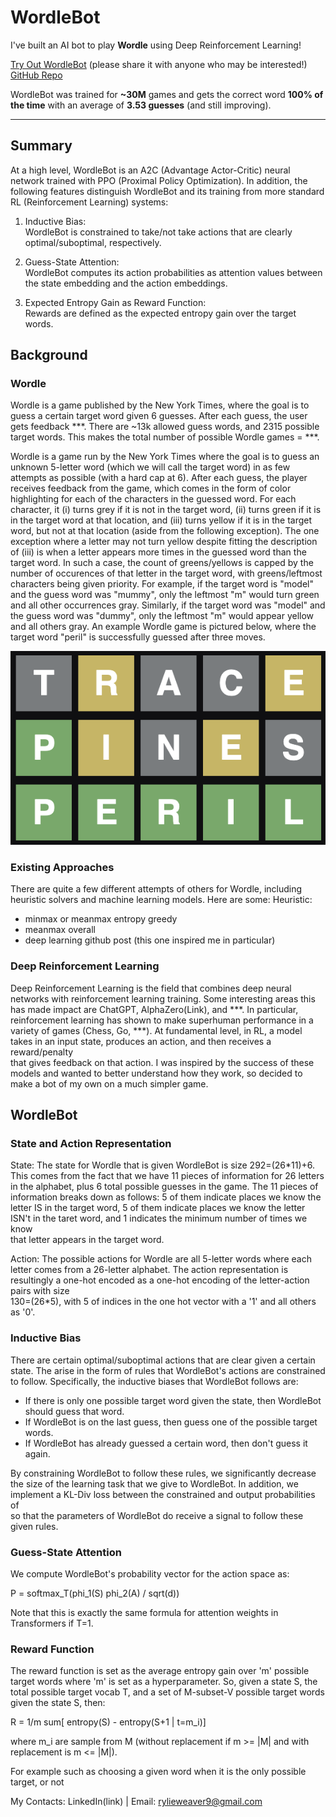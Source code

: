 # WordleBot

I've built an AI bot to play **Wordle** using Deep Reinforcement Learning!  

[Try Out WordleBot](https://huggingface.co/spaces/RylieWeaver/WordleBot) (please share it with anyone who may be interested!)  
[GitHub Repo](https://github.com/RylieWeaver/WordleBot)  

WordleBot was trained for **~30M** games and gets the correct word **100% of the time** with an average of **3.53 guesses** (and still improving).  

---

## Summary

At a high level, WordleBot is an A2C (Advantage Actor-Critic) neural network trained with PPO (Proximal Policy Optimization). In addition, the following features distinguish WordleBot and its training from more standard RL (Reinforcement Learning) systems:

1. Inductive Bias:  
   WordleBot is constrained to take/not take actions that are clearly optimal/suboptimal, respectively.

2. Guess-State Attention:  
   WordleBot computes its action probabilities as attention values between the state embedding and the action embeddings.  

3. Expected Entropy Gain as Reward Function:  
   Rewards are defined as the expected entropy gain over the target words.  


## Background

### Wordle

Wordle is a game published by the New York Times, where the goal is to guess a certain target word given 6 guesses. After each guess, the user gets feedback ***. There are ~13k allowed guess words, and 2315 possible \
target words. This makes the total number of possible Wordle games = ***.

Wordle is a game run by the New York Times where the goal is to guess an unknown 5-letter word (which we will call the target word) in as few attempts as possible (with a hard cap at 6). After each guess, the player receives feedback from the game, which comes in the form of color highlighting for each of the characters in the guessed word. For each character, it (i) turns grey if it is not in the target word, (ii) turns green if it is in the target word at that location, and (iii) turns yellow if it is in the target word, but not at that location (aside from the following exception). The one exception where a letter may not turn yellow despite fitting the description of (iii) is when a letter appears more times in the guessed word than the target word. In such a case, the count of greens/yellows is capped by the number of occurences of that letter in the target word, with greens/leftmost characters being given priority. For example, if the target word is "model" and the guess word was "mummy", only the leftmost "m" would turn green and all other occurrences gray. Similarly, if the target word was "model" and the guess word was "dummy", only the leftmost "m" would appear yellow and all others gray. An example Wordle game is pictured below, where the target word "peril" is successfully guessed after three moves.

![Illustration of a Wordle game with the target word peril.](images/game_peril.png)


### Existing Approaches

There are quite a few different attempts of others for Wordle, including heuristic solvers and machine learning models. Here are some:
Heuristic:
- minmax or meanmax entropy greedy
- meanmax overall
- deep learning github post (this one inspired me in particular)

### Deep Reinforcement Learning
Deep Reinforcement Learning is the field that combines deep neural networks with reinforcement learning training. Some interesting areas this has made impact are ChatGPT, AlphaZero(Link), and ***. In particular, \
reinforcement learning has shown to make superhuman performance in a variety of games (Chess, Go, ***). At fundamental level, in RL, a model takes in an input state, produces an action, and then receives a reward/penalty \
that gives feedback on that action. I was inspired by the success of these models and wanted to better understand how they work, so decided to make a bot of my own on a much simpler game.


## WordleBot

### State and Action Representation

State:
The state for Wordle that is given WordleBot is size 292=(26*11)+6. This comes from the fact that we have 11 pieces of information for 26 letters in the alphabet, plus 6 total possible guesses in the game. The 11 pieces of \
information breaks down as follows: 5 of them indicate places we know the letter IS in the target word, 5 of them indicate places we know the letter ISN't in the taret word, and 1 indicates the minimum number of times we know \
that letter appears in the target word.

Action:
The possible actions for Wordle are all 5-letter words where each letter comes from a 26-letter alphabet. The action representation is resultingly a one-hot encoded as a one-hot encoding of the letter-action pairs with size \
130=(26*5), with 5 of indices in the one hot vector with a '1' and all others as '0'.

### Inductive Bias

There are certain optimal/suboptimal actions that are clear given a certain state. The arise in the form of rules that WordleBot's actions are constrained to follow. Specifically, the inductive biases that WordleBot follows are:
- If there is only one possible target word given the state, then WordleBot should guess that word.
- If WordleBot is on the last guess, then guess one of the possible target words.
- If WordleBot has already guessed a certain word, then don't guess it again.

By constraining WordleBot to follow these rules, we significantly decrease the size of the learning task that we give to WordleBot. In addition, we implement a KL-Div loss between the constrained and output probabilities of \
so that the parameters of WordleBot do receive a signal to follow these given rules.

### Guess-State Attention

We compute WordleBot's probability vector for the action space as:

P = softmax_T(phi_1(S) phi_2(A) / sqrt(d))

Note that this is exactly the same formula for attention weights in Transformers if T=1.

### Reward Function

The reward function is set as the average entropy gain over 'm' possible target words where 'm' is set as a hyperparameter. So, given a state S, the total possible target vocab T, and a set of M-subset-V possible target words \
given the state S, then:

R = 1/m sum[ entropy(S) - entropy(S+1 | t=m_i)]

where m_i are sample from M (without replacement if m >= |M| and with replacement is m <= |M|).








For example such as choosing a given word when it is the only possible target, or not 






My Contacts: LinkedIn(link)  |  Email: rylieweaver9@gmail.com




